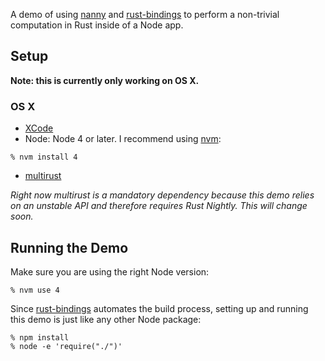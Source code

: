 A demo of using [nanny](http://github.com/dherman/nanny) and [rust-bindings](http://github.com/dherman/rust-bindings) to perform a non-trivial computation in Rust inside of a Node app.

## Setup

**Note: this is currently only working on OS X.**

### OS X

* [XCode](https://developer.apple.com/xcode/download/)
* Node: Node 4 or later. I recommend using [nvm](https://github.com/creationix/nvm#install-script):

```
% nvm install 4
```

* [multirust](https://github.com/brson/multirust#quick-installation)

*Right now multirust is a mandatory dependency because this demo relies on an unstable API and therefore requires Rust Nightly. This will change soon.*

## Running the Demo

Make sure you are using the right Node version:

```
% nvm use 4
```

Since [rust-bindings](http://github.com/dherman/rust-bindings) automates the build process, setting up and running this demo is just like any other Node package:

```
% npm install
% node -e 'require("./")'
```
